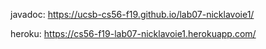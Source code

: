 javadoc: https://ucsb-cs56-f19.github.io/lab07-nicklavoie1/

heroku: https://cs56-f19-lab07-nicklavoie1.herokuapp.com/
